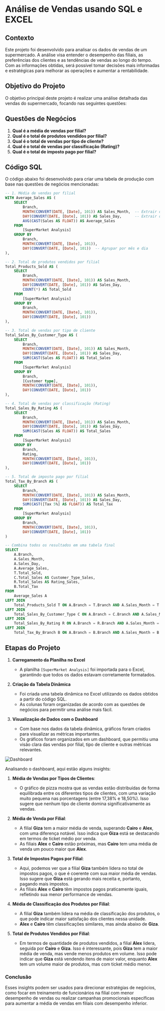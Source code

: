 # Análise de Vendas usando SQL e EXCEL

## Contexto

Este projeto foi desenvolvido para analisar os dados de vendas de um supermercado. A análise visa entender o desempenho das filiais, as preferências dos clientes e as tendências de vendas ao longo do tempo. Com as informações obtidas, será possível tomar decisões mais informadas e estratégicas para melhorar as operações e aumentar a rentabilidade.

## Objetivo do Projeto

O objetivo principal deste projeto é realizar uma análise detalhada das vendas do supermercado, focando nas seguintes questões:

## Questões de Negócios

1. **Qual é a média de vendas por filial?**
2. **Qual é o total de produtos vendidos por filial?**
3. **Qual é o total de vendas por tipo de cliente?**
4. **Qual é o total de vendas por classificação (Rating)?**
5. **Qual é o total de imposto pago por filial?**

## Código SQL

O código abaixo foi desenvolvido para criar uma tabela de produção com base nas questões de negócios mencionadas:

```sql
-- 1. Média de vendas por filial
WITH Average_Sales AS (
    SELECT 
        Branch, 
        MONTH(CONVERT(DATE, [Date], 101)) AS Sales_Month,  -- Extrair o mês
        DAY(CONVERT(DATE, [Date], 101)) AS Sales_Day,      -- Extrair o dia
        AVG(CAST(Sales AS FLOAT)) AS Average_Sales
    FROM 
        [SuperMarket Analysis]
    GROUP BY 
        Branch, 
        MONTH(CONVERT(DATE, [Date], 101)), 
        DAY(CONVERT(DATE, [Date], 101))  -- Agrupar por mês e dia
),

-- 2. Total de produtos vendidos por filial
Total_Products_Sold AS (
    SELECT 
        Branch,
        MONTH(CONVERT(DATE, [Date], 101)) AS Sales_Month,
        DAY(CONVERT(DATE, [Date], 101)) AS Sales_Day,
        COUNT(*) AS Total_Sold
    FROM 
        [SuperMarket Analysis]
    GROUP BY 
        Branch,
        MONTH(CONVERT(DATE, [Date], 101)),
        DAY(CONVERT(DATE, [Date], 101))
),

-- 3. Total de vendas por tipo de cliente
Total_Sales_By_Customer_Type AS (
    SELECT 
        Branch,
        MONTH(CONVERT(DATE, [Date], 101)) AS Sales_Month,
        DAY(CONVERT(DATE, [Date], 101)) AS Sales_Day,
        SUM(CAST(Sales AS FLOAT)) AS Total_Sales
    FROM 
        [SuperMarket Analysis]
    GROUP BY 
        Branch, 
        [Customer type],
        MONTH(CONVERT(DATE, [Date], 101)),
        DAY(CONVERT(DATE, [Date], 101))
),

-- 4. Total de vendas por classificação (Rating)
Total_Sales_By_Rating AS (
    SELECT 
        Branch,
        MONTH(CONVERT(DATE, [Date], 101)) AS Sales_Month,
        DAY(CONVERT(DATE, [Date], 101)) AS Sales_Day,
        SUM(CAST(Sales AS FLOAT)) AS Total_Sales
    FROM 
        [SuperMarket Analysis]
    GROUP BY 
        Branch, 
        Rating,
        MONTH(CONVERT(DATE, [Date], 101)),
        DAY(CONVERT(DATE, [Date], 101))
),

-- 5. Total de imposto pago por filial
Total_Tax_By_Branch AS (
    SELECT 
        Branch,
        MONTH(CONVERT(DATE, [Date], 101)) AS Sales_Month,
        DAY(CONVERT(DATE, [Date], 101)) AS Sales_Day,
        SUM(CAST([Tax 5%] AS FLOAT)) AS Total_Tax
    FROM 
        [SuperMarket Analysis]
    GROUP BY 
        Branch, 
        MONTH(CONVERT(DATE, [Date], 101)),
        DAY(CONVERT(DATE, [Date], 101))
)

-- Combina todos os resultados em uma tabela final
SELECT 
    A.Branch,
    A.Sales_Month,
    A.Sales_Day,
    A.Average_Sales,
    T.Total_Sold,
    C.Total_Sales AS Customer_Type_Sales,
    R.Total_Sales AS Rating_Sales,
    B.Total_Tax
FROM 
    Average_Sales A
LEFT JOIN 
    Total_Products_Sold T ON A.Branch = T.Branch AND A.Sales_Month = T.Sales_Month AND A.Sales_Day = T.Sales_Day
LEFT JOIN 
    Total_Sales_By_Customer_Type C ON A.Branch = C.Branch AND A.Sales_Month = C.Sales_Month AND A.Sales_Day = C.Sales_Day
LEFT JOIN 
    Total_Sales_By_Rating R ON A.Branch = R.Branch AND A.Sales_Month = R.Sales_Month AND A.Sales_Day = R.Sales_Day
LEFT JOIN 
    Total_Tax_By_Branch B ON A.Branch = B.Branch AND A.Sales_Month = B.Sales_Month AND A.Sales_Day = B.Sales_Day;
```

## Etapas do Projeto

1. **Carregamento da Planilha no Excel**
   - A planilha `[SuperMarket Analysis]` foi importada para o Excel, garantindo que todos os dados estavam corretamente formatados.

2. **Criação da Tabela Dinâmica**
   - Foi criada uma tabela dinâmica no Excel utilizando os dados obtidos a partir do código SQL.
   - As colunas foram organizadas de acordo com as questões de negócios para permitir uma análise mais fácil.

3. **Visualização de Dados com o Dashboard**
   - Com base nos dados da tabela dinâmica, gráficos foram criados para visualizar as métricas importantes.
   - Os gráficos foram organizados em um dashboard, que permitiu uma visão clara das vendas por filial, tipo de cliente e outras métricas relevantes.
     
![Dashboard](https://github.com/user-attachments/assets/bdb28a5a-ccfb-4a94-9c2f-dba7b47351f9)

Analisando o dashboard, aqui estão alguns insights:

1. **Média de Vendas por Tipos de Clientes**:
   - O gráfico de pizza mostra que as vendas estão distribuídas de forma equilibrada entre os diferentes tipos de clientes, com uma variação muito pequena nas porcentagens (entre 17,38% e 18,50%). Isso sugere que nenhum tipo de cliente domina significativamente as vendas.

2. **Média de Venda por Filial**:
   - A filial **Giza** tem a maior média de venda, superando **Cairo** e **Alex**, com uma diferença notável. Isso indica que **Giza** está se destacando em termos de ticket médio por venda.
   - As filiais **Alex** e **Cairo** estão próximas, mas **Cairo** tem uma média de venda um pouco maior que **Alex**.

3. **Total de Impostos Pagos por Filial**:
   - Aqui, podemos ver que a filial **Giza** também lidera no total de impostos pagos, o que é coerente com sua maior média de vendas. Isso sugere que **Giza** está gerando mais receita e, portanto, pagando mais impostos.
   - As filiais **Alex** e **Cairo** têm impostos pagos praticamente iguais, refletindo sua menor performance de vendas.

4. **Média de Classificação dos Produtos por Filial**:
   - A filial **Giza** também lidera na média de classificação dos produtos, o que pode indicar maior satisfação dos clientes nessa unidade.
   - **Alex** e **Cairo** têm classificações similares, mas ainda abaixo de **Giza**.

5. **Total de Produtos Vendidos por Filial**:
   - Em termos de quantidade de produtos vendidos, a filial **Alex** lidera, seguida por **Cairo** e **Giza**. Isso é interessante, pois **Giza** tem a maior média de venda, mas vende menos produtos em volume. Isso pode indicar que **Giza** está vendendo itens de maior valor, enquanto **Alex** tem um volume maior de produtos, mas com ticket médio menor.

### Conclusão

Esses insights podem ser usados para direcionar estratégias de negócios, como focar em treinamento de funcionários na filial com menor desempenho de vendas ou realizar campanhas promocionais específicas para aumentar a média de vendas em filiais com desempenho inferior.


